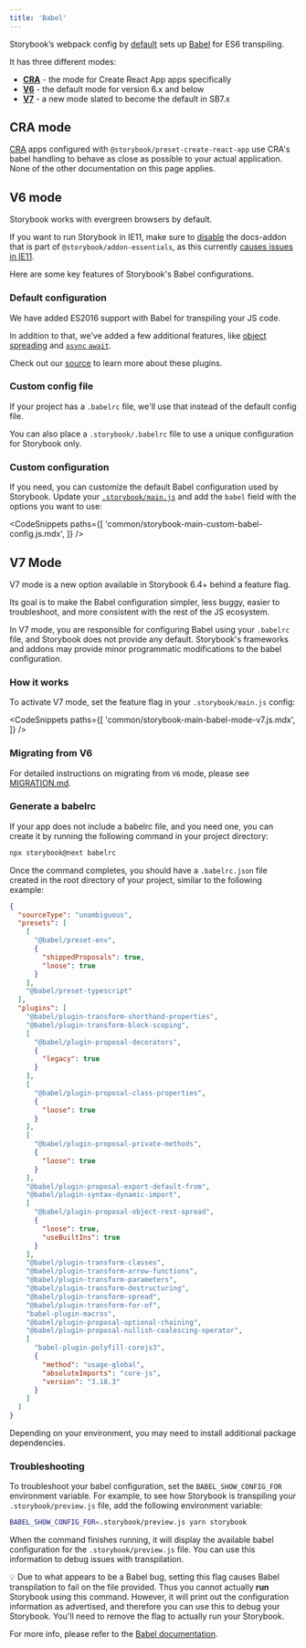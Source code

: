 ```yaml
---
title: 'Babel'
---
```


Storybook’s webpack config by [default](#default-configuration) sets up [Babel](https://babeljs.io/) for ES6 transpiling.

It has three different modes:

- [**CRA**](#cra-mode) - the mode for Create React App apps specifically
- [**V6**](#v6-mode) - the default mode for version 6.x and below
- [**V7**](#v7-mode) - a new mode slated to become the default in SB7.x

## CRA mode

[CRA](https://create-react-app.dev/) apps configured with `@storybook/preset-create-react-app` use CRA's babel handling to behave as close as possible to your actual application. None of the other documentation on this page applies.

## V6 mode

Storybook works with evergreen browsers by default.

If you want to run Storybook in IE11, make sure to [disable](../essentials/introduction.md#disabling-addons) the docs-addon that is part of `@storybook/addon-essentials`, as this currently [causes issues in IE11](https://github.com/storybookjs/storybook/issues/8884).

Here are some key features of Storybook's Babel configurations.

### Default configuration

We have added ES2016 support with Babel for transpiling your JS code.

In addition to that, we've added a few additional features, like [object spreading](https://developer.mozilla.org/en-US/docs/Web/JavaScript/Reference/Operators/Spread_syntax) and [`async` `await`](https://developer.mozilla.org/en-US/docs/Web/JavaScript/Reference/Statements/async_function).

Check out our [source](https://github.com/storybookjs/storybook/blob/next/lib/core-common/src/utils/babel.ts) to learn more about these plugins.

### Custom config file

If your project has a `.babelrc` file, we'll use that instead of the default config file.

You can also place a `.storybook/.babelrc` file to use a unique configuration for Storybook only.

### Custom configuration

If you need, you can customize the default Babel configuration used by Storybook. Update your [`.storybook/main.js`](./overview.md#configure-your-storybook-project) and add the `babel` field with the options you want to use:

<!-- prettier-ignore-start -->

<CodeSnippets
  paths={[
    'common/storybook-main-custom-babel-config.js.mdx',
  ]}
/>

<!-- prettier-ignore-end -->

## V7 Mode

V7 mode is a new option available in Storybook 6.4+ behind a feature flag.

Its goal is to make the Babel configuration simpler, less buggy, easier to troubleshoot, and more consistent with the rest of the JS ecosystem.

In V7 mode, you are responsible for configuring Babel using your `.babelrc` file, and Storybook does not provide any default. Storybook's frameworks and addons may provide minor programmatic modifications to the babel configuration.

### How it works

To activate V7 mode, set the feature flag in your `.storybook/main.js` config:

<!-- prettier-ignore-start -->

<CodeSnippets
  paths={[
    'common/storybook-main-babel-mode-v7.js.mdx',
  ]}
/>

<!-- prettier-ignore-end -->

### Migrating from V6

For detailed instructions on migrating from `V6` mode, please see [MIGRATION.md](https://github.com/storybookjs/storybook/blob/next/MIGRATION.md#babel-mode-v7).

### Generate a babelrc

If your app does not include a babelrc file, and you need one, you can create it by running the following command in your project directory:

```sh
npx storybook@next babelrc
```

Once the command completes, you should have a `.babelrc.json` file created in the root directory of your project, similar to the following example:

```json
{
  "sourceType": "unambiguous",
  "presets": [
    [
      "@babel/preset-env",
      {
        "shippedProposals": true,
        "loose": true
      }
    ],
    "@babel/preset-typescript"
  ],
  "plugins": [
    "@babel/plugin-transform-shorthand-properties",
    "@babel/plugin-transform-block-scoping",
    [
      "@babel/plugin-proposal-decorators",
      {
        "legacy": true
      }
    ],
    [
      "@babel/plugin-proposal-class-properties",
      {
        "loose": true
      }
    ],
    [
      "@babel/plugin-proposal-private-methods",
      {
        "loose": true
      }
    ],
    "@babel/plugin-proposal-export-default-from",
    "@babel/plugin-syntax-dynamic-import",
    [
      "@babel/plugin-proposal-object-rest-spread",
      {
        "loose": true,
        "useBuiltIns": true
      }
    ],
    "@babel/plugin-transform-classes",
    "@babel/plugin-transform-arrow-functions",
    "@babel/plugin-transform-parameters",
    "@babel/plugin-transform-destructuring",
    "@babel/plugin-transform-spread",
    "@babel/plugin-transform-for-of",
    "babel-plugin-macros",
    "@babel/plugin-proposal-optional-chaining",
    "@babel/plugin-proposal-nullish-coalescing-operator",
    [
      "babel-plugin-polyfill-corejs3",
      {
        "method": "usage-global",
        "absoluteImports": "core-js",
        "version": "3.18.3"
      }
    ]
  ]
}
```

Depending on your environment, you may need to install additional package dependencies.

### Troubleshooting

To troubleshoot your babel configuration, set the `BABEL_SHOW_CONFIG_FOR` environment variable. For example, to see how Storybook is transpiling your `.storybook/preview.js` file, add the following environment variable:

```sh
BABEL_SHOW_CONFIG_FOR=.storybook/preview.js yarn storybook
```

When the command finishes running, it will display the available babel configuration for the `.storybook/preview.js` file. You can use this information to debug issues with transpilation.

<div class="aside">
💡 Due to what appears to be a Babel bug, setting this flag causes Babel transpilation to fail on the file provided. Thus you cannot actually <strong>run</strong> Storybook using this command. However, it will print out the configuration information as advertised, and therefore you can use this to debug your Storybook. You'll need to remove the flag to actually run your Storybook.
</div>

For more info, please refer to the [Babel documentation](https://babeljs.io/docs/en/configuration#print-effective-configs).